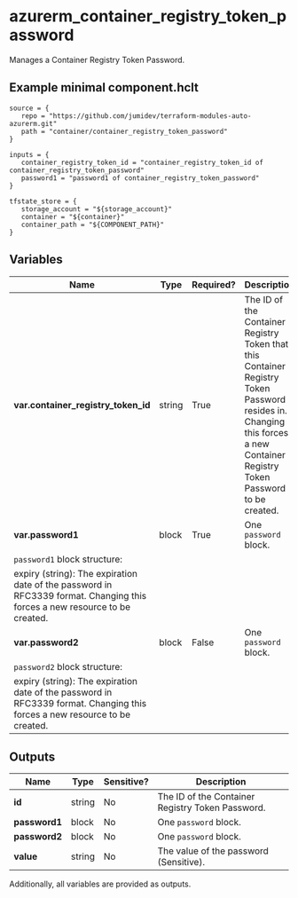 # azurerm_container_registry_token_password

Manages a Container Registry Token Password.

## Example minimal component.hclt

```hcl
source = {
   repo = "https://github.com/jumidev/terraform-modules-auto-azurerm.git" 
   path = "container/container_registry_token_password" 
}

inputs = {
   container_registry_token_id = "container_registry_token_id of container_registry_token_password" 
   password1 = "password1 of container_registry_token_password" 
}

tfstate_store = {
   storage_account = "${storage_account}" 
   container = "${container}" 
   container_path = "${COMPONENT_PATH}" 
}

```

## Variables

| Name | Type | Required? |  Description |
| ---- | ---- | --------- |  ----------- |
| **var.container_registry_token_id** | string | True | The ID of the Container Registry Token that this Container Registry Token Password resides in. Changing this forces a new Container Registry Token Password to be created. | 
| **var.password1** | block | True | One `password` block. | 
| `password1` block structure: || 
|   expiry (string): The expiration date of the password in RFC3339 format. Changing this forces a new resource to be created. ||
| **var.password2** | block | False | One `password` block. | 
| `password2` block structure: || 
|   expiry (string): The expiration date of the password in RFC3339 format. Changing this forces a new resource to be created. ||



## Outputs

| Name | Type | Sensitive? | Description |
| ---- | ---- | --------- | --------- |
| **id** | string | No  | The ID of the Container Registry Token Password. | 
| **password1** | block | No  | One `password` block. | 
| **password2** | block | No  | One `password` block. | 
| **value** | string | No  | The value of the password (Sensitive). | 

Additionally, all variables are provided as outputs.
